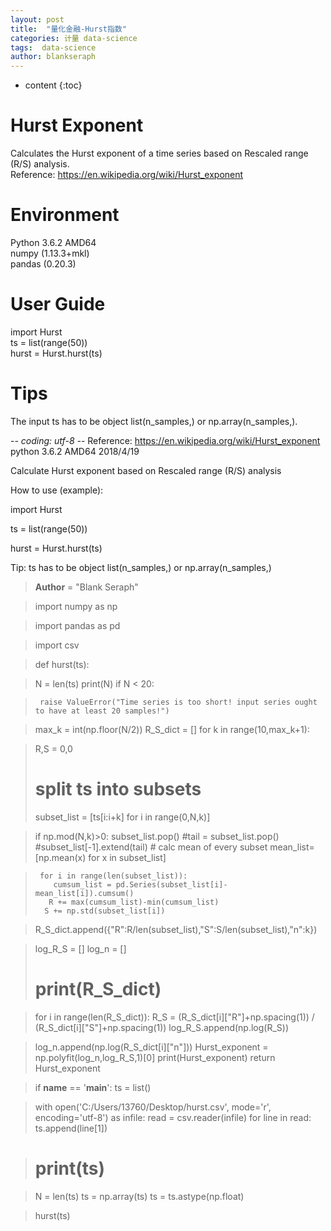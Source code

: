 ```yaml
---
layout: post
title:  "量化金融-Hurst指数"
categories: 计量 data-science
tags:  data-science 
author: blankseraph
---
```


* content
{:toc}


# Hurst Exponent
Calculates the Hurst exponent of a time series based on Rescaled range (R/S) analysis.  
Reference: https://en.wikipedia.org/wiki/Hurst_exponent 
# Environment  
Python 3.6.2 AMD64  
numpy (1.13.3+mkl)  
pandas (0.20.3)  
# User Guide  
import Hurst  
ts = list(range(50))  
hurst = Hurst.hurst(ts)
# Tips
The input ts has to be object list(n_samples,) or np.array(n_samples,).

 -*- coding: utf-8 -*-
 Reference: https://en.wikipedia.org/wiki/Hurst_exponent
 python 3.6.2 AMD64
 2018/4/19

 Calculate Hurst exponent based on Rescaled range (R/S) analysis

 How to use (example):
 
 import Hurst 

 ts = list(range(50))

 hurst = Hurst.hurst(ts)

 Tip: ts has to be object list(n_samples,) or np.array(n_samples,)













>__Author__ = "Blank Seraph"

>import numpy as np

>import pandas as pd

>import  csv

>def hurst(ts):

>    N = len(ts)
>    print(N)
>   if N < 20:

>      raise ValueError("Time series is too short! input series ought to have at least 20 samples!")

>   max_k = int(np.floor(N/2))
>  R_S_dict = []
> for k in range(10,max_k+1):

>    R,S = 0,0
>   # split ts into subsets
>  subset_list = [ts[i:i+k] for i in range(0,N,k)]

> if np.mod(N,k)>0:
>    subset_list.pop()
>   #tail = subset_list.pop()
>  #subset_list[-1].extend(tail)
>        # calc mean of every subset
>       mean_list=[np.mean(x) for x in subset_list]

>      for i in range(len(subset_list)):
>         cumsum_list = pd.Series(subset_list[i]-mean_list[i]).cumsum()
>        R += max(cumsum_list)-min(cumsum_list)
>       S += np.std(subset_list[i])

>  R_S_dict.append({"R":R/len(subset_list),"S":S/len(subset_list),"n":k})

>    log_R_S = []
>   log_n = []
>  # print(R_S_dict)

> for i in range(len(R_S_dict)):
>    R_S = (R_S_dict[i]["R"]+np.spacing(1)) / (R_S_dict[i]["S"]+np.spacing(1))
>   log_R_S.append(np.log(R_S))

>  log_n.append(np.log(R_S_dict[i]["n"]))
>   Hurst_exponent = np.polyfit(log_n,log_R_S,1)[0]
>  print(Hurst_exponent)
> return Hurst_exponent

>if __name__ == '__main__':
> ts = list()

>with open('C:/Users/13760/Desktop/hurst.csv', mode='r', encoding='utf-8') as infile:
> read = csv.reader(infile)
>for line in read:
>   ts.append(line[1])

>  # print(ts)

>N = len(ts)
>ts = np.array(ts)
>ts = ts.astype(np.float)

>hurst(ts)

